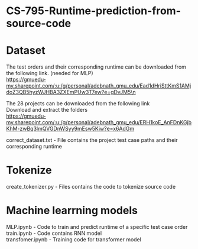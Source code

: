 # CS-795-Runtime-prediction-from-source-code

# Dataset
The test orders and their corresponding runtime can be downloaded from the following link. (needed for MLP)<br/>
https://gmuedu-my.sharepoint.com/:u:/g/personal/adebnath_gmu_edu/Ead1dHriSttKmS1AMjdoZ3QB5hyzWJHBA3ZXEmPUw3T7ew?e=gDvJM5\n<br/>

The 28 projects can be downloaded from the following link<br/>
Download and extract the folders<br/>
https://gmuedu-my.sharepoint.com/:u:/g/personal/adebnath_gmu_edu/ERH1koE_AnFDnKGjbKhM-zwBq3lmQVGDnWSyy9mEsw5Kiw?e=x6AdGm<br/>

correct_dataset.txt - File contains the project test case paths and their corresponding runtime<br/>

# Tokenize
create_tokenizer.py - Files contains the code to tokenize source code<br/>

# Machine learrning models
MLP.ipynb - Code to train and predict runtime of a specific test case order<br/>
train.ipynb - Code contains RNN model<br/>
transfomer.ipynb - Training code for transformer model
